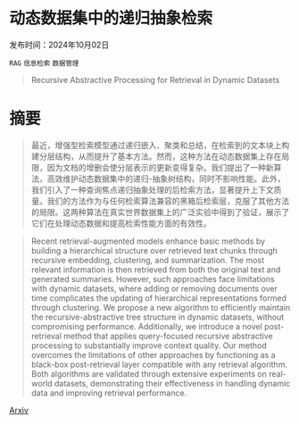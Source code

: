 # 动态数据集中的递归抽象检索

发布时间：2024年10月02日

`RAG` `信息检索` `数据管理`

> Recursive Abstractive Processing for Retrieval in Dynamic Datasets

# 摘要

> 最近，增强型检索模型通过递归嵌入、聚类和总结，在检索到的文本块上构建分层结构，从而提升了基本方法。然而，这种方法在动态数据集上存在局限，因为文档的增删会使分层表示的更新变得复杂。我们提出了一种新算法，高效维护动态数据集中的递归-抽象树结构，同时不影响性能。此外，我们引入了一种查询焦点递归抽象处理的后检索方法，显著提升上下文质量。我们的方法作为与任何检索算法兼容的黑箱后检索层，克服了其他方法的局限。这两种算法在真实世界数据集上的广泛实验中得到了验证，展示了它们在处理动态数据和提高检索性能方面的有效性。

> Recent retrieval-augmented models enhance basic methods by building a hierarchical structure over retrieved text chunks through recursive embedding, clustering, and summarization. The most relevant information is then retrieved from both the original text and generated summaries. However, such approaches face limitations with dynamic datasets, where adding or removing documents over time complicates the updating of hierarchical representations formed through clustering. We propose a new algorithm to efficiently maintain the recursive-abstractive tree structure in dynamic datasets, without compromising performance. Additionally, we introduce a novel post-retrieval method that applies query-focused recursive abstractive processing to substantially improve context quality. Our method overcomes the limitations of other approaches by functioning as a black-box post-retrieval layer compatible with any retrieval algorithm. Both algorithms are validated through extensive experiments on real-world datasets, demonstrating their effectiveness in handling dynamic data and improving retrieval performance.

[Arxiv](https://arxiv.org/abs/2410.01736)